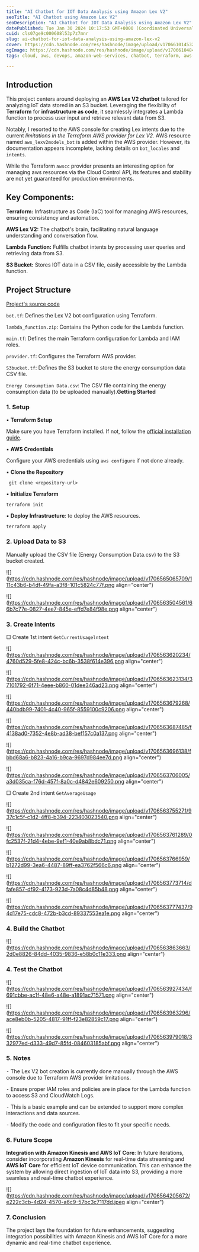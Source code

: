 ```yaml
---
title: "AI Chatbot for IOT Data Analysis using Amazon Lex V2"
seoTitle: "AI Chatbot using Amazon Lex V2"
seoDescription: "AI Chatbot for IOT Data Analysis using Amazon Lex V2"
datePublished: Tue Jan 30 2024 10:17:53 GMT+0000 (Coordinated Universal Time)
cuid: cls07ge9c000608l53p7z7mnr
slug: ai-chatbot-for-iot-data-analysis-using-amazon-lex-v2
cover: https://cdn.hashnode.com/res/hashnode/image/upload/v1706610145326/05e4f146-5b94-4f8d-916b-09362ec9aa02.jpeg
ogImage: https://cdn.hashnode.com/res/hashnode/image/upload/v1706610484456/08b395fc-c498-4887-a859-c905a0c3a301.jpeg
tags: cloud, aws, devops, amazon-web-services, chatbot, terraform, aws-lambda, iac, aws-certified-solutions-architect-associate, amazon-lex, devops-articles, hcl, amazon-lex-v2

---
```


## **Introduction**

This project centers around deploying an **AWS Lex V2 chatbot** tailored for analyzing IoT data stored in an S3 bucket. Leveraging the flexibility of **Terraform** for **infrastructure as code**, it seamlessly integrates a Lambda function to process user input and retrieve relevant data from S3.

Notably, I resorted to the AWS console for creating Lex intents due to the current *limitations in the Terraform AWS provider for Lex V2.* AWS resource named `aws_lexv2models_bot` is added within the AWS provider. However, its documentation appears incomplete, lacking details on `bot_locales` and `intents`.

While the Terraform `awscc` provider presents an interesting option for managing aws resources via the Cloud Control API, its features and stability are not yet guaranteed for production environments.

## **Key Components:**

**Terraform:** Infrastructure as Code (IaC) tool for managing AWS resources, ensuring consistency and automation.

**AWS Lex V2:** The chatbot's brain, facilitating natural language understanding and conversation flow.

**Lambda Function:** Fulfills chatbot intents by processing user queries and retrieving data from S3.

**S3 Bucket:** Stores IOT data in a CSV file, easily accessible by the Lambda function.

## **Project Structure**

[Project's source code](https://github.com/aniketwdubey/AI-Chatbot-for-IoT-Data)

`bot.tf`: Defines the Lex V2 bot configuration using Terraform.

`lambda_function.zip`: Contains the Python code for the Lambda function.

`main.tf`: Defines the main Terraform configuration for Lambda and IAM roles.

`provider.tf`: Configures the Terraform AWS provider.

`S3bucket.tf`: Defines the S3 bucket to store the energy consumption data CSV file.

`Energy Consumption Data.csv`: The CSV file containing the energy consumption data (to be uploaded manually).**Getting Started**

### **1\. Setup**

▪︎ **Terraform Setup**

Make sure you have Terraform installed. If not, follow the [official installation guide](https://learn.hashicorp.com/tutorials/terraform/install-cli).

▪︎ **AWS Credentials**

Configure your AWS credentials using `aws configure` if not done already.

▪︎ **Clone the Repository**

```plaintext
 git clone <repository-url>
```

▪︎ **Initialize Terraform**

```plaintext
terraform init
```

▪︎ **Deploy Infrastructure**: to deploy the AWS resources.

```plaintext
terraform apply
```

### **2\. Upload Data to S3**

Manually upload the CSV file (Energy Consumption Data.csv) to the S3 bucket created.

![](https://cdn.hashnode.com/res/hashnode/image/upload/v1706565065709/111c43b6-b4df-49fa-a3f8-101c5824c77f.png align="center")

![](https://cdn.hashnode.com/res/hashnode/image/upload/v1706563504561/66b7c77e-0827-4ee7-845e-effd7e84f98e.png align="center")

### **3\. Create Intents**

□ Create 1st intent `GetCurrentUsagelntent`

![](https://cdn.hashnode.com/res/hashnode/image/upload/v1706563620234/4760d529-5fe8-424c-bc6b-3538f614e396.png align="center")

![](https://cdn.hashnode.com/res/hashnode/image/upload/v1706563623134/37101792-6f71-4eee-b860-01dee346ad23.png align="center")

![](https://cdn.hashnode.com/res/hashnode/image/upload/v1706563679268/440bdb99-7401-4c40-965f-8559100c9206.png align="center")

![](https://cdn.hashnode.com/res/hashnode/image/upload/v1706563687485/f4138ad0-7352-4e8b-ad38-bef157c0a137.png align="center")

![](https://cdn.hashnode.com/res/hashnode/image/upload/v1706563696138/fbbd68a6-b823-4a16-b9ca-9697d984ee7d.png align="center")

![](https://cdn.hashnode.com/res/hashnode/image/upload/v1706563706005/a3d035ca-f76d-457f-8a0c-d4842e609250.png align="center")

□ Create 2nd intent `GetAverageUsage`

![](https://cdn.hashnode.com/res/hashnode/image/upload/v1706563755271/937c1c5f-c1d2-4ff8-b394-223403023540.png align="center")

![](https://cdn.hashnode.com/res/hashnode/image/upload/v1706563761289/0fc2537f-21d4-4ebe-9ef1-40e9ab8bdc71.png align="center")

![](https://cdn.hashnode.com/res/hashnode/image/upload/v1706563766959/b1272d99-3ea6-4487-89ff-ea3762f566c6.png align="center")

![](https://cdn.hashnode.com/res/hashnode/image/upload/v1706563773714/dfafe857-df92-4173-923d-7a08c4d85b48.png align="center")

![](https://cdn.hashnode.com/res/hashnode/image/upload/v1706563777437/94d17e75-cdc8-472b-b3cd-89337553ea1e.png align="center")

### **4\. Build the Chatbot**

![](https://cdn.hashnode.com/res/hashnode/image/upload/v1706563863663/2d0e8826-84dd-4035-9836-e58b0c11e333.png align="center")

### **4\. Test the Chatbot**

![](https://cdn.hashnode.com/res/hashnode/image/upload/v1706563927434/f691cbbe-ac1f-48e6-a48e-a1891ac71571.png align="center")

![](https://cdn.hashnode.com/res/hashnode/image/upload/v1706563963296/ace8eb0b-5205-4817-91ff-f23e82859c17.png align="center")

![](https://cdn.hashnode.com/res/hashnode/image/upload/v1706563979018/332977ed-d333-49d7-85fd-084603185abf.png align="center")

### **5\. Notes**

⁃ The Lex V2 bot creation is currently done manually through the AWS console due to Terraform AWS provider limitations.

⁃ Ensure proper IAM roles and policies are in place for the Lambda function to access S3 and CloudWatch Logs.

⁃ This is a basic example and can be extended to support more complex interactions and data sources.

⁃ Modify the code and configuration files to fit your specific needs.

### **6\. Future Scope**

**Integration with Amazon Kinesis and AWS IoT Core**: In future iterations, consider incorporating **Amazon Kinesis** for real-time data streaming and **AWS IoT Core** for efficient IoT device communication. This can enhance the system by allowing direct ingestion of IoT data into S3, providing a more seamless and real-time chatbot experience.

![](https://cdn.hashnode.com/res/hashnode/image/upload/v1706564205672/e222c3cb-4d24-4570-a6c9-57bc3c7117dd.jpeg align="center")

### **7\. Conclusion**

The project lays the foundation for future enhancements, suggesting integration possibilities with Amazon Kinesis and AWS IoT Core for a more dynamic and real-time chatbot experience.